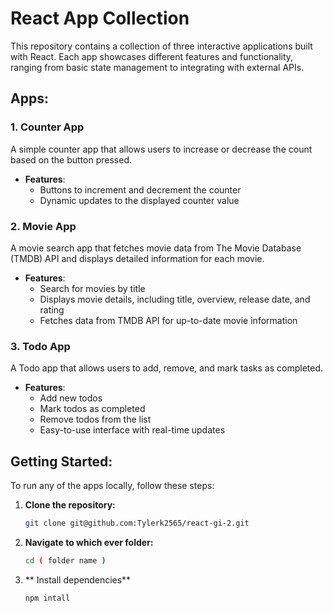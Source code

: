 # React App Collection

This repository contains a collection of three interactive applications built with React. Each app showcases different features and functionality, ranging from basic state management to integrating with external APIs.

## Apps:

### 1. **Counter App**
A simple counter app that allows users to increase or decrease the count based on the button pressed.

- **Features**:
  - Buttons to increment and decrement the counter
  - Dynamic updates to the displayed counter value

### 2. **Movie App**
A movie search app that fetches movie data from The Movie Database (TMDB) API and displays detailed information for each movie.

- **Features**:
  - Search for movies by title
  - Displays movie details, including title, overview, release date, and rating
  - Fetches data from TMDB API for up-to-date movie information

### 3. **Todo App**
A Todo app that allows users to add, remove, and mark tasks as completed.

- **Features**:
  - Add new todos
  - Mark todos as completed
  - Remove todos from the list
  - Easy-to-use interface with real-time updates

## Getting Started:

To run any of the apps locally, follow these steps:

1. **Clone the repository:**
   ```bash
   git clone git@github.com:Tylerk2565/react-gi-2.git

2. **Navigate to which ever folder:**
   ```bash
   cd ( folder name )

3. ** Install dependencies**
   ```bash
   npm intall
   
